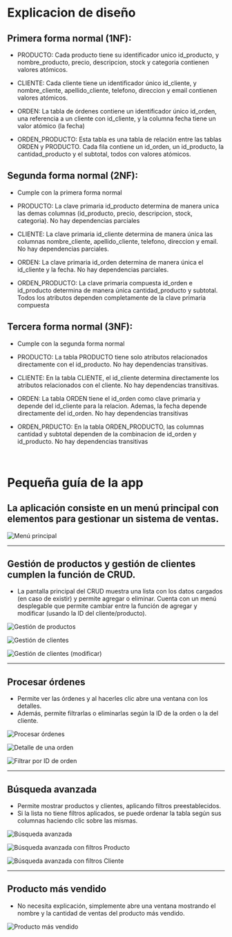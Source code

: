 # Explicacion de diseño

## Primera forma normal (1NF):

- PRODUCTO: Cada producto tiene su identificador unico id_producto, y nombre_producto, precio, descripcion, stock y categoria contienen valores atómicos.

- CLIENTE: Cada cliente tiene un identificador único id_cliente, y nombre_cliente, apellido_cliente, telefono, direccion y email contienen valores atómicos.

- ORDEN: La tabla de órdenes contiene un identificador único id_orden, una referencia a un cliente con id_cliente, y la columna fecha tiene un valor atómico (la fecha)

- ORDEN_PRODUCTO: Esta tabla es una tabla de relación entre las tablas ORDEN y PRODUCTO. Cada fila contiene un id_orden, un id_producto, la cantidad_producto y el subtotal, todos con valores atómicos.

## Segunda forma normal (2NF):

- Cumple con la primera forma normal

- PRODUCTO: La clave primaria id_producto determina de manera unica las demas columnas (id_producto, precio, descripcion, stock, categoria). No hay dependencias parciales

- CLIENTE: La clave primaria id_cliente determina de manera única las columnas nombre_cliente, apellido_cliente, telefono, direccion y email. No hay dependencias parciales.

- ORDEN: La clave primaria id_orden determina de manera única el id_cliente y la fecha. No hay dependencias parciales.

- ORDEN_PRODUCTO: La clave primaria compuesta id_orden e id_producto determina de manera única cantidad_producto y subtotal. Todos los atributos dependen completamente de la clave primaria compuesta


## Tercera forma normal (3NF):

- Cumple con la segunda forma normal

- PRODUCTO: La tabla PRODUCTO tiene solo atributos relacionados directamente con el id_producto. No hay dependencias transitivas.

- CLIENTE: En la tabla CLIENTE, el id_cliente determina directamente los atributos relacionados con el cliente. No hay dependencias transitivas.

- ORDEN: La tabla ORDEN tiene el id_orden como clave primaria y depende del id_cliente para la relacion. Ademas, la fecha depende directamente del id_orden. No hay dependencias transitivas

- ORDEN_PRDUCTO: En la tabla ORDEN_PRODUCTO, las columnas cantidad y subtotal dependen de la combinacion de id_orden y id_producto. No hay dependencias transitivas

&nbsp;


# Pequeña guía de la app

## La aplicación consiste en un menú principal con elementos para gestionar un sistema de ventas.

![Menú principal](./static/Menu.jpg)

---

## Gestión de productos y gestión de clientes cumplen la función de CRUD.

- La pantalla principal del CRUD muestra una lista con los datos cargados (en caso de existir) y permite agregar o eliminar. Cuenta con un menú desplegable que permite cambiar entre la función de agregar y modificar (usando la ID del cliente/producto).

![Gestión de productos](./static/Gestion_productos.jpg)  

![Gestión de clientes](./static/Gestion_cliente.jpg)  

![Gestión de clientes (modificar)](./static/Gestion_clienteMOD.jpg)

---

## Procesar órdenes

- Permite ver las órdenes y al hacerles clic abre una ventana con los detalles.  
- Además, permite filtrarlas o eliminarlas según la ID de la orden o la del cliente.

![Procesar órdenes](./static/Procesar_ordenes.jpg)  

![Detalle de una orden](./static/Procesar_ordenDetalle.jpg)  

![Filtrar por ID de orden](./static/Procesar_ordenID.jpg)

---

## Búsqueda avanzada

- Permite mostrar productos y clientes, aplicando filtros preestablecidos.  
- Si la lista no tiene filtros aplicados, se puede ordenar la tabla según sus columnas haciendo clic sobre las mismas.

![Búsqueda avanzada](./static/Busqueda_avanzada.jpg)  

![Búsqueda avanzada con filtros Producto](./static/Busqueda_avanzadaFiltros.jpg)  

![Búsqueda avanzada con filtros Cliente](./static/Busqueda_avanzadaFiltros2.jpg)

---

## Producto más vendido

- No necesita explicación, simplemente abre una ventana mostrando el nombre y la cantidad de ventas del producto más vendido.

![Producto más vendido](./static/Reporte_producto.jpg)

